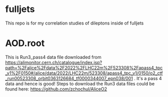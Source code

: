 # fulljets
This repo is for my correlation studies of dileptons inside of fulljets

# AOD.root
This is Run3_pass4 data file downloaded from https://alimonitor.cern.ch/catalogue/index.jsp?path=%2Falice%2Fdata%2F2022%2FLHC22m%2F523308%2Fapass4_tpc_v1%2F0150#/alice/data/2022/LHC22m/523308/apass4_tpc_v1/0150/o2_ctf_run00523308_orbit0363126684_tf0000344007_epn038/001 . It's a pass 4 data and hence is good!
Steps to download the Run3 data files could be found here: https://github.com/zchochul/AliceO2


